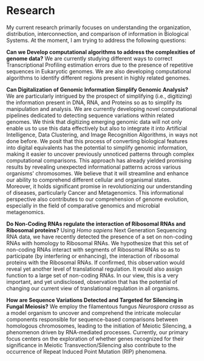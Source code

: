 # **Research**

My current research primarily focuses on understanding the
organization, distribution, interconnection, and comparison of
information in Biological Systems. At the moment, I am trying to
address the following questions:

**Can we Develop computational algorithms to address the complexities
of genome data?** We are currently studying different ways to correct
Transcriptional Profiling estimation errors due to the presence of
repetitive sequences in Eukaryotic genomes. We are also developing
computational algorithms to identify different regions present in
highly related genomes.

**Can Digitalization of Genomic Information Simplify Genomic
Analysis?** We are particularly intrigued by the prospect of
simplifying (i.e., digitizing) the information present in DNA, RNA,
and Proteins so as to simplify its manipulation and analysis. We are
currently developing novel computational pipelines dedicated to
detecting sequence variations within related genomes. We think that
digitizing emerging genomic data will not only enable us to use this
data effectively but also to integrate it into Artificial
Intelligence, Data Clustering, and Image Recognition Algorithms, in
ways not done before. We posit that this process of converting
biological features into digital equivalents has the potential to
simplify genomic information, making it easier to uncover previously
unnoticed patterns through complex computational comparisons. This
approach has already yielded promising results by revealing unexpected
informational patterns across various organisms' chromosomes. We
believe that it will streamline and enhance our ability to comprehend
different cellular and organismal states. Moreover, it holds
significant promise in revolutionizing our understanding of diseases,
particularly Cancer and Metagenomics. This informational perspective
also contributes to our comprehension of genome evolution, especially
in the field of comparative genomics and microbial metagenomics.

**Do Non-Coding RNAs regulate the interaction of Ribosomal RNAs and
Ribosomal proteins?** Using _Homo sapiens_ Next Generation Sequencing RNA
data, we have recently detected the presence of a set on non-coding
RNAs with homology to Ribosomal RNAs. We hypothesize that this set of
non-coding RNAs interact with segments of Ribosomal RNAs so as to
participate (by interfering or enhancing), the interaction of
ribosomal proteins with the Ribosomal RNAs. If confirmed, this
observation would reveal yet another level of translational
regulation. It would also assign function to a large set of non-coding
RNAs. In our view, this is a very important, and yet undisclosed,
observation that has the potential of changing our current view of
translational regulation in all organisms.

**How are Sequence Variations Detected and Targeted for Silencing in
Fungal Meiosis?** We employ the filamentous fungus _Neurospora crassa_
as a model organism to uncover and comprehend the intricate molecular
components responsible for sequence-based comparisons between
homologous chromosomes, leading to the initiation of Meiotic
Silencing, a phenomenon driven by RNA-mediated processes. Currently,
our primary focus centers on the exploration of whether genes
recognized for their significance in Meiotic Transvection/Silencing
also contribute to the occurrence of Repeat Induced Point Mutation
(RIP) phenomena.
